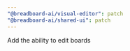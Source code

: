 ```yaml
---
"@breadboard-ai/visual-editor": patch
"@breadboard-ai/shared-ui": patch
---
```


Add the ability to edit boards
